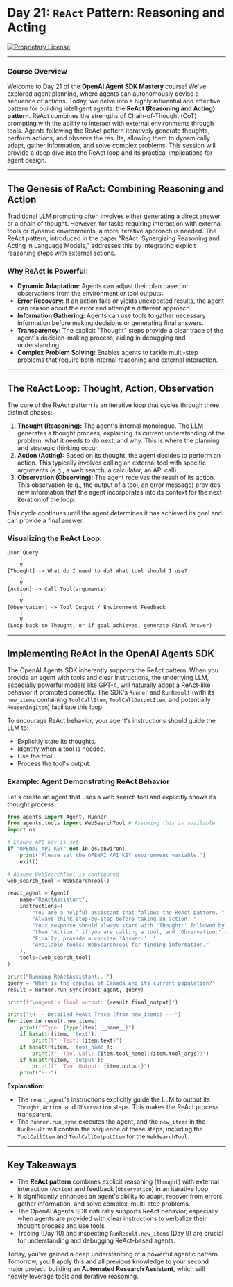 # Day 21: `ReAct` Pattern: Reasoning and Acting

[![Proprietary License](https://img.shields.io/badge/license-proprietary-red.svg)](../LICENSE)

---

### **Course Overview**

Welcome to Day 21 of the **OpenAI Agent SDK Mastery** course! We've explored agent planning, where agents can autonomously devise a sequence of actions. Today, we delve into a highly influential and effective pattern for building intelligent agents: the **ReAct (Reasoning and Acting) pattern**. ReAct combines the strengths of Chain-of-Thought (CoT) prompting with the ability to interact with external environments through tools. Agents following the ReAct pattern iteratively generate thoughts, perform actions, and observe the results, allowing them to dynamically adapt, gather information, and solve complex problems. This session will provide a deep dive into the ReAct loop and its practical implications for agent design.

---

## The Genesis of ReAct: Combining Reasoning and Action

Traditional LLM prompting often involves either generating a direct answer or a chain of thought. However, for tasks requiring interaction with external tools or dynamic environments, a more iterative approach is needed. The ReAct pattern, introduced in the paper "ReAct: Synergizing Reasoning and Acting in Language Models," addresses this by integrating explicit reasoning steps with external actions.

### Why ReAct is Powerful:

*   **Dynamic Adaptation:** Agents can adjust their plan based on observations from the environment or tool outputs.
*   **Error Recovery:** If an action fails or yields unexpected results, the agent can reason about the error and attempt a different approach.
*   **Information Gathering:** Agents can use tools to gather necessary information before making decisions or generating final answers.
*   **Transparency:** The explicit "Thought" steps provide a clear trace of the agent's decision-making process, aiding in debugging and understanding.
*   **Complex Problem Solving:** Enables agents to tackle multi-step problems that require both internal reasoning and external interaction.

---

## The ReAct Loop: Thought, Action, Observation

The core of the ReAct pattern is an iterative loop that cycles through three distinct phases:

1.  **Thought (Reasoning):** The agent's internal monologue. The LLM generates a thought process, explaining its current understanding of the problem, what it needs to do next, and why. This is where the planning and strategic thinking occur.
2.  **Action (Acting):** Based on its thought, the agent decides to perform an action. This typically involves calling an external tool with specific arguments (e.g., a web search, a calculator, an API call).
3.  **Observation (Observing):** The agent receives the result of its action. This observation (e.g., the output of a tool, an error message) provides new information that the agent incorporates into its context for the next iteration of the loop.

This cycle continues until the agent determines it has achieved its goal and can provide a final answer.

### Visualizing the ReAct Loop:

```
User Query
    |
    V
[Thought] -> What do I need to do? What tool should I use?
    |
    V
[Action] -> Call Tool(arguments)
    |
    V
[Observation] -> Tool Output / Environment Feedback
    |
    V
(Loop back to Thought, or if goal achieved, generate Final Answer)
```

---

## Implementing ReAct in the OpenAI Agents SDK

The OpenAI Agents SDK inherently supports the ReAct pattern. When you provide an agent with tools and clear instructions, the underlying LLM, especially powerful models like GPT-4, will naturally adopt a ReAct-like behavior if prompted correctly. The SDK's `Runner` and `RunResult` (with its `new_items` containing `ToolCallItem`, `ToolCallOutputItem`, and potentially `ReasoningItem`) facilitate this loop.

To encourage ReAct behavior, your agent's instructions should guide the LLM to:

*   Explicitly state its thoughts.
*   Identify when a tool is needed.
*   Use the tool.
*   Process the tool's output.

### Example: Agent Demonstrating ReAct Behavior

Let's create an agent that uses a web search tool and explicitly shows its thought process.

```python
from agents import Agent, Runner
from agents.tools import WebSearchTool # Assuming this is available
import os

# Ensure API key is set
if "OPENAI_API_KEY" not in os.environ:
    print("Please set the OPENAI_API_KEY environment variable.")
    exit()

# Assume WebSearchTool is configured
web_search_tool = WebSearchTool()

react_agent = Agent(
    name="ReActAssistant",
    instructions=(
        "You are a helpful assistant that follows the ReAct pattern. "
        "Always think step-by-step before taking an action. "
        "Your response should always start with 'Thought:' followed by your reasoning, "
        "then 'Action:' if you are calling a tool, and 'Observation:' after a tool's output. "
        "Finally, provide a concise 'Answer:'. "
        "Available tools: WebSearchTool for finding information."
    ),
    tools=[web_search_tool]
)

print("Running ReActAssistant...")
query = "What is the capital of Canada and its current population?"
result = Runner.run_sync(react_agent, query)

print(f"\nAgent's final output: {result.final_output}")

print("\n--- Detailed ReAct Trace (from new_items) ---")
for item in result.new_items:
    print(f"Type: {type(item).__name__}")
    if hasattr(item, 'text'):
        print(f"  Text: {item.text}")
    if hasattr(item, 'tool_name'):
        print(f"  Tool Call: {item.tool_name}({item.tool_args})")
    if hasattr(item, 'output'):
        print(f"  Tool Output: {item.output}")
    print("---")

```

**Explanation:**

*   The `react_agent`'s instructions explicitly guide the LLM to output its `Thought`, `Action`, and `Observation` steps. This makes the ReAct process transparent.
*   The `Runner.run_sync` executes the agent, and the `new_items` in the `RunResult` will contain the sequence of these steps, including the `ToolCallItem` and `ToolCallOutputItem` for the `WebSearchTool`.

---

## Key Takeaways

*   The **ReAct pattern** combines explicit reasoning (`Thought`) with external interaction (`Action`) and feedback (`Observation`) in an iterative loop.
*   It significantly enhances an agent's ability to adapt, recover from errors, gather information, and solve complex, multi-step problems.
*   The OpenAI Agents SDK naturally supports ReAct behavior, especially when agents are provided with clear instructions to verbalize their thought process and use tools.
*   Tracing (Day 10) and inspecting `RunResult.new_items` (Day 9) are crucial for understanding and debugging ReAct-based agents.

Today, you've gained a deep understanding of a powerful agentic pattern. Tomorrow, you'll apply this and all previous knowledge to your second major project: building an **Automated Research Assistant**, which will heavily leverage tools and iterative reasoning.